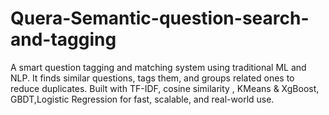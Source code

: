 # Quera-Semantic-question-search-and-tagging
A smart question tagging and matching system using traditional ML and NLP. It finds similar questions, tags them, and groups related ones to reduce duplicates. Built with TF-IDF, cosine similarity , KMeans &amp; XgBoost, GBDT,Logistic Regression for fast, scalable, and real-world use.
